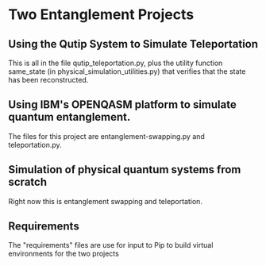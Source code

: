 # Two Entanglement Projects
## Using the Qutip System to Simulate Teleportation
This is all in the file qutip_teleportation.py, plus the utility function same_state (in physical_simulation_utilities.py) that verifies that the state has been reconstructed.
## Using IBM's OPENQASM platform to simulate quantum entanglement. 
The files for this project are entanglement-swapping.py and teleportation.py. 
## Simulation of physical quantum systems from scratch
Right now this is entanglement swapping and teleportation.
## Requirements
The "requirements" files are use for input to Pip to build virtual environments for the two projects
